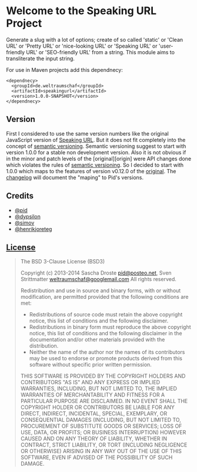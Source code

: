 # Welcome to the Speaking URL Project

Generate a slug with a lot of  options; create of so called 'static' or 'Clean
URL' or 'Pretty  URL' or 'nice-looking URL' or 'Speaking  URL' or 'user-friendly
URL' or 'SEO-friendly URL' from a  string. This module aims to transliterate the
input string.

For use in Maven projects add this dependnecy:

    <dependnecy>
      <groupId>de.weltraumschaf</groupId>
      <artifactId>speakingurl</artifactId>
      <version>1.0.0-SNAPSHOT</version>
    </dependnecy>

## Version

First I considered to use the  same version numbers like the original JavaScript
version of  [Speaking URL][original]. But  it does  not fit completely  into the
concept  of [semantic  versioning][versioning]. Semantic  versioning suggest  to
start with version  1.0.0 for a stable  non development version. Also  it is not
obvious if  in the  minor and  patch levels of  the [original][origin]  were API
changes done which  violates the rules of  [semantic versioning][versioning]. So
I decided to start  with 1.0.0 which maps to the features  of version v0.12.0 of
the [original][original]. The [changelog][changelog]  will document the "maping"
to Pid's versions.

## Credits

- [@pid](https://github.com/pid/speakingurl)
- [@dypsilon](https://github.com/dypsilon)
- [@simov](https://github.com/simov/slugify)
- [@henrikjoreteg](https://github.com/henrikjoreteg/slugger)

## [License][license]

> The BSD 3-Clause License (BSD3)
>
> Copyright (c) 2013-2014 Sascha Droste <pid@posteo.net>, Sven Strittmatter
> <weltraumschaf@googlemail.com> All rights reserved.
>
> Redistribution  and   use  in   source  and  binary   forms,  with   or  without
> modification, are permitted provided that the following conditions are met:
>
> * Redistributions of source code must retain the above copyright notice, this
>   list of conditions and the following disclaimer.
> * Redistributions in binary form must reproduce the above copyright notice, this
>   list of conditions and the following disclaimer in the documentation and/or
>   other materials provided with the distribution.
> * Neither the name of the author nor the names of its contributors may be used
>   to endorse or promote products derived from this software without specific
>   prior written permission.
>
> THIS SOFTWARE IS PROVIDED BY THE  COPYRIGHT HOLDERS AND CONTRIBUTORS "AS IS" AND
> ANY EXPRESS  OR IMPLIED WARRANTIES, INCLUDING,  BUT NOT LIMITED TO,  THE IMPLIED
> WARRANTIES  OF  MERCHANTABILITY  AND  FITNESS   FOR  A  PARTICULAR  PURPOSE  ARE
> DISCLAIMED. IN  NO EVENT SHALL  THE COPYRIGHT  HOLDER OR CONTRIBUTORS  BE LIABLE
> FOR  ANY  DIRECT, INDIRECT,  INCIDENTAL,  SPECIAL,  EXEMPLARY, OR  CONSEQUENTIAL
> DAMAGES  (INCLUDING, BUT  NOT LIMITED  TO,  PROCUREMENT OF  SUBSTITUTE GOODS  OR
> SERVICES;  LOSS OF  USE, DATA,  OR  PROFITS; OR  BUSINESS INTERRUPTION)  HOWEVER
> CAUSED AND  ON ANY THEORY OF  LIABILITY, WHETHER IN CONTRACT,  STRICT LIABILITY,
> OR TORT (INCLUDING  NEGLIGENCE OR OTHERWISE) ARISING  IN ANY WAY OUT  OF THE USE
> OF THIS SOFTWARE, EVEN IF ADVISED OF THE POSSIBILITY OF SUCH DAMAGE.

[original]:   https://github.com/pid/speakingurl
[license]:    https://raw.github.com/Weltraumschaf/speakingurl/master/LICENSE
[versioning]: http://semver.org/
[changelog]:  https://github.com/Weltraumschaf/speakingurl/blob/master/CHANGELOG.md

